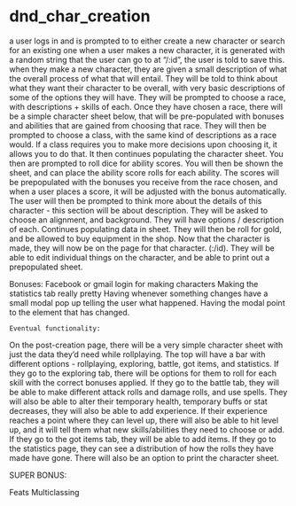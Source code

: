# dnd_char_creation


a user logs in and is prompted to to either create a new character or search for an existing one
when a user makes a new character, it is generated with a random string that the user can go to at “/:id”, the user is told to save this.
when they make a new character, they are given a small description of what the overall process of what that will entail. They will be told to think about what they want their character to be overall, with very basic descriptions of some of the options they will have.
They will be prompted to choose a race, with descriptions + skills of each.
Once they have chosen a race, there will be a simple character sheet below, that will be pre-populated with bonuses and abilities that are gained from choosing that race.
They will then be prompted to choose a class, with the same kind of descriptions  as a race would. If a class requires you to make more decisions upon choosing it, it allows you to do that.
It then continues populating the character sheet.
You then are prompted to roll dice for ability scores. You will then be shown the sheet, and can place the ability score rolls for each ability. The scores will be prepopulated with the bonuses you receive from the race chosen, and when a user places a score, it will be adjusted with the bonus automatically.
The user will then be prompted to think more about the details of this character - this section will be about description. They will be asked to choose an alignment, and background. They will have options / description of each.
Continues populating data in sheet.
They will then be roll for gold, and be allowed to buy equipment in the shop.
Now that the character is made, they will now be on the page for that character. (:/id).
They will be able to edit individual things on the character, and be able to print out a prepopulated sheet.

Bonuses: 
Facebook or gmail login for making characters
Making the statistics tab really pretty
Having whenever something changes have a small modal pop up telling the user what happened.
Having the modal point to the element that has changed.

	Eventual functionality:
On the post-creation page, there will be a very simple character sheet with just the data they’d need while rollplaying. The top will have a bar with different options - rollplaying, exploring, battle, got items, and statistics. 
If they go to the exploring tab, there will be options for them to roll for each skill with the correct bonuses applied. 
If they go to the battle tab, they will be able to make different attack rolls and damage rolls, and use spells. They will also be able to alter their temporary health, temporary buffs or stat decreases, they will also be able to add experience. If their experience reaches a point where they can level up, there will also be able to hit level up, and it will tell them what new skills/abilities they need to choose or add.
If they go to the got items tab, they will be able to add items.
If they go to the statistics page, they can see a distribution of how the rolls they have made have gone. There will also be an option to print the character sheet.

SUPER BONUS:


Feats
Multiclassing


